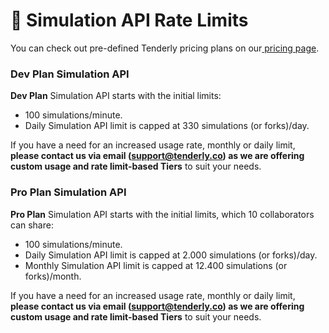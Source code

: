 # 💾 Simulation API Rate Limits

You can check out pre-defined Tenderly pricing plans on our[ pricing page](https://tenderly.co/pricing/).

### Dev Plan Simulation API

**Dev Plan** Simulation API starts with the initial limits:

* 100 simulations/minute.
* Daily Simulation API limit is capped at 330 simulations (or forks)/day.

If you have a need for an increased usage rate, monthly or daily limit, **please contact us via email (**[**support@tenderly.co**](mailto:support@tenderly.co)**) as we are offering custom usage and rate limit-based Tiers** to suit your needs.

### **Pro Plan Simulation API**

**Pro Plan** Simulation API starts with the initial limits, which 10 collaborators can share:

* 100 simulations/minute.
* Daily Simulation API limit is capped at 2.000 simulations (or forks)/day.
* Monthly Simulation API limit is capped at 12.400 simulations (or forks)/month.

If you have a need for an increased usage rate, monthly or daily limit, **please contact us via email (**[**support@tenderly.co**](mailto:support@tenderly.co)**) as we are offering custom usage and rate limit-based Tiers** to suit your needs.
